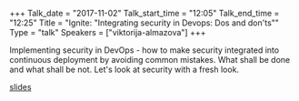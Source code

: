 +++
Talk_date = "2017-11-02"
Talk_start_time = "12:05"
Talk_end_time = "12:25"
Title = "Ignite: \"Integrating security in Devops: Dos and don'ts\""
Type = "talk"
Speakers = ["viktorija-almazova"]
+++

Implementing security in DevOps - how to make security integrated into continuous deployment by avoiding common mistakes. What shall be done and what shall be not. Let's look at security with a fresh look.

[slides](/events/2017-oslo/slides/viktorija-almazova.pdf)
